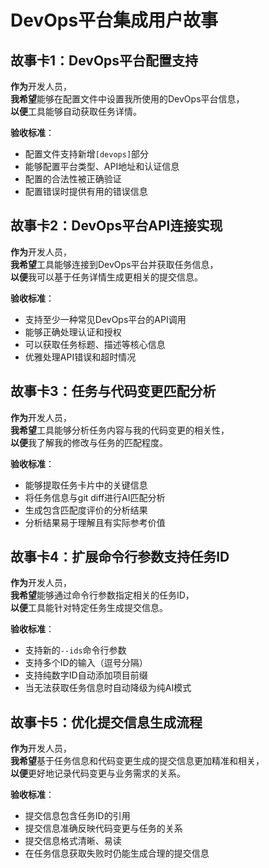 # DevOps平台集成用户故事

## 故事卡1：DevOps平台配置支持

**作为**开发人员，  
**我希望**能够在配置文件中设置我所使用的DevOps平台信息，  
**以便**工具能够自动获取任务详情。

**验收标准**：
- 配置文件支持新增`[devops]`部分
- 能够配置平台类型、API地址和认证信息
- 配置的合法性被正确验证
- 配置错误时提供有用的错误信息

## 故事卡2：DevOps平台API连接实现

**作为**开发人员，  
**我希望**工具能够连接到DevOps平台并获取任务信息，  
**以便**我可以基于任务详情生成更相关的提交信息。

**验收标准**：
- 支持至少一种常见DevOps平台的API调用
- 能够正确处理认证和授权
- 可以获取任务标题、描述等核心信息
- 优雅处理API错误和超时情况

## 故事卡3：任务与代码变更匹配分析

**作为**开发人员，  
**我希望**工具能够分析任务内容与我的代码变更的相关性，  
**以便**我了解我的修改与任务的匹配程度。

**验收标准**：
- 能够提取任务卡片中的关键信息
- 将任务信息与git diff进行AI匹配分析
- 生成包含匹配度评价的分析结果
- 分析结果易于理解且有实际参考价值

## 故事卡4：扩展命令行参数支持任务ID

**作为**开发人员，  
**我希望**能够通过命令行参数指定相关的任务ID，  
**以便**工具能针对特定任务生成提交信息。

**验收标准**：
- 支持新的`--ids`命令行参数
- 支持多个ID的输入（逗号分隔）
- 支持纯数字ID自动添加项目前缀
- 当无法获取任务信息时自动降级为纯AI模式

## 故事卡5：优化提交信息生成流程

**作为**开发人员，  
**我希望**基于任务信息和代码变更生成的提交信息更加精准和相关，  
**以便**更好地记录代码变更与业务需求的关系。

**验收标准**：
- 提交信息包含任务ID的引用
- 提交信息准确反映代码变更与任务的关系
- 提交信息格式清晰、易读
- 在任务信息获取失败时仍能生成合理的提交信息